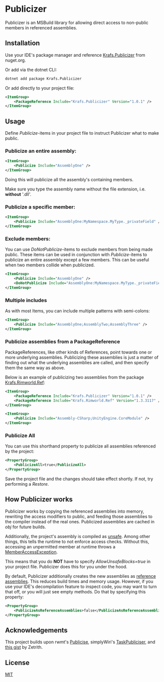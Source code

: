 # Publicizer
Publicizer is an MSBuild library for allowing direct access to non-public members in referenced assemblies.

## Installation
Use your IDE's package manager and reference [Krafs.Publicizer](https://www.nuget.org/packages/Krafs.Publicizer) from nuget.org.

Or add via the dotnet CLI:
```bash
dotnet add package Krafs.Publicizer
```
Or add directly to your project file:
```xml
<ItemGroup>
    <PackageReference Include="Krafs.Publicizer" Version="1.0.1" />
</ItemGroup>
```

## Usage
Define _Publicize_-items in your project file to instruct Publicizer what to make public.

### Publicize an entire assembly:
```xml
<ItemGroup>
    <Publicize Include="AssemblyOne" />
</ItemGroup>
```
Doing this will publicize all the assembly's containing members.

Make sure you type the assembly name without the file extension, i.e. **without** '.dll'.

### Publicize a specific member:
```xml
<ItemGroup>
    <Publicize Include="AssemblyOne:MyNamespace.MyType._privateField" />
</ItemGroup>
```

### Exclude members:
You can use _DoNotPublicize_-items to exclude members from being made public. 
These items can be used in conjunction with _Publicize_-items to publicize an entire assembly except a few members.
This can be useful when two members collide when publicized.
```xml
<ItemGroup>
    <Publicize Include="AssemblyOne" />
    <DoNotPublicize Include="AssemblyOne:MyNamespace.MyType._privateField" />
</ItemGroup>
```

### Multiple includes
As with most Items, you can include multiple patterns with semi-colons:
```xml
<ItemGroup>
    <Publicize Include="AssemblyOne;AssemblyTwo;AssemblyThree" />
</ItemGroup>
```
### Publicize assemblies from a PackageReference
PackageReferences, like other kinds of References, point towards one or more underlying assemblies. Publicizing these assemblies is just a matter of finding out what the underlying assemblies are called, and then specify them the same way as above.

Below is an example of publicizing two assemblies from the package [Krafs.Rimworld.Ref](https://www.nuget.org/packages/Krafs.Rimworld.Ref/):
```xml
<ItemGroup>
    <PackageReference Include="Krafs.Publicizer" Version="1.0.1" />
    <PackageReference Include="Krafs.Rimworld.Ref" Version="1.3.3117" />
</ItemGroup>

<ItemGroup>
    <Publicize Include="Assembly-CSharp;UnityEngine.CoreModule" />
</ItemGroup>
```

### Publicize All
You can use this shorthand property to publicize all assemblies referenced by the project:
```xml
<PropertyGroup>
    <PublicizeAll>true</PublicizeAll>
</PropertyGroup>
```

Save the project file and the changes should take effect shortly. If not, try performing a _Restore_.

## How Publicizer works
Publicizer works by copying the referenced assemblies into memory, rewriting the access modifiers to public, and feeding those assemblies to the compiler instead of the real ones.
Publicized assemblies are cached in _obj_ for future builds.

Additionally, the project's assembly is compiled as [unsafe](https://docs.microsoft.com/en-us/dotnet/csharp/language-reference/unsafe-code/). Among other things, this tells the runtime to not enforce access checks. Without this, accessing an unpermitted member at runtime throws a [MemberAccessException](https://docs.microsoft.com/en-us/dotnet/api/system.memberaccessexception/).

This means that you do **NOT** have to specify _AllowUnsafeBlocks=true_ in your project file. Publicizer does this for you under the hood.

By default, Publicizer additionally creates the new assemblies as [reference assemblies](https://docs.microsoft.com/en-us/dotnet/standard/assembly/reference-assemblies/). 
This reduces build times and memory usage. However, if you use your IDE's decompilation feature to inspect code, you may want to turn that off, or you will just see empty methods.
Do that by specifying this property:
```xml
<PropertyGroup>
    <PublicizeAsReferenceAssemblies>false</PublicizeAsReferenceAssemblies>
</PropertyGroup>
```
## Acknowledgements
This project builds upon rwmt's [Publicise](https://github.com/rwmt/Publicise), simplyWiri's [TaskPubliciser](https://github.com/simplyWiri/TaskPubliciser), and [this gist](https://gist.github.com/Zetrith/d86b1d84e993c8117983c09f1a5dcdcd) by Zetrith.


## License
[MIT](https://choosealicense.com/licenses/mit/)
